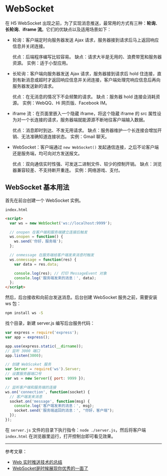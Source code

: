 # WebSocket

在 H5 WebSocket 出现之前，为了实现消息推送，最常用的方式有三种：**轮询**、**长轮询**、**iframe 流**。它们的优缺点以及适用场景如下：

- 轮询：客户端定时向服务器发送 Ajax 请求，服务器接到请求后马上返回响应信息并关闭连接。

  优点：后端程序编写比较容易。
  缺点：请求大半是无用的、浪费带宽和服务器资源。
  实例：适于小型应用。

- 长轮询：客户端向服务器发送 Ajax 请求，服务器接到请求后 hold 住连接，直到有新消息或超时才返回响应信息并关闭连接，客户端处理完响应信息后再向服务器发送新的请求。

  优点：在无消息的情况下不会频繁的请求。
  缺点：服务器 hold 连接会消耗资源。
  实例：WebQQ、Hi 网页版、Facebook IM。

- iframe 流：在页面里嵌入一个隐蔵 iframe，将这个隐蔵 iframe 的 src 属性设为对一个长连接的请求，服务器端就能源源不断地往客户端输入数据。

  优点：消息即时到达、不发无用请求。
  缺点：服务器维护一个长连接会增加开销、无法准确知道连接状态。
  实例：Gmail 聊天。

- WebSocket：客户端通过 `new WebSocket()` 发起通信连接，之后不论客户端还是服务端，均可向对方发送报文。

  优点：双向通信实时性强、可发送二进制文件、较少的控制开销。
  缺点：浏览器兼容较差、不支持断开重连。
  实例：网络游戏、支付。

## WebSocket 基本用法

首先在前台创建一个 WebSocket 实例。

`index.html`

``` html
<script>
  var ws = new WebSocket('ws://localhost:9999');

  // onopen 在客户端和服务端建立连接后触发
  ws.onopen = function() {
    ws.send('你好，服务端');
  };

  // onmessage 在服务端给客户端发来消息时触发
  ws.onmessage = function(res) {
    var data = res.data;

    console.log(res); // 打印 MessageEvent 对象
    console.log('服务端发来的消息：', data);
  };
</script>
```

然后，后台接收和向前台发送消息。后台创建 WebSocket 服务之前，需要安装 ws 包：

``` bash
npm install ws -S
```

找个目录，新建 server.js 编写后台服务代码：

``` js
var express = require('express');
var app = express();

app.use(express.static(__dirname));
// 监听 3000 端口
app.listen(3000);

// 创建 WebScoket 服务
var Server = require('ws').Server;
// 设置服务器端口号
var ws = new Server({ port: 9999 });

// 监听客户端和服务端的连接
ws.on('connection', function(socket) {
  // 客户端发来消息
  socket.on('message', function(msg) {
    console.log('客户端发来的消息：', msg);
    socket.send('服务端返回的消息：', "你好，客户端");
  });
});
```

在 `server.js` 文件的目录下执行指令：`node ./server.js`，然后将客户端 `index.html` 在浏览器里运行，打开控制台即可看见效果。

---

参考文章：

- [Web 实时推送技术的总结](https://juejin.im/post/5c20e5766fb9a049b13e387b)
- [WebSocket是时候展现你优秀的一面了](https://juejin.im/post/5bc7f6b96fb9a05d3447eef8)
